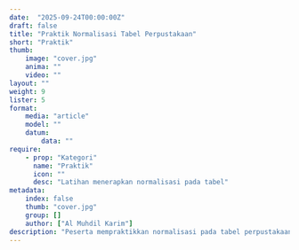 ```yaml
---
date:  "2025-09-24T00:00:00Z"
draft: false
title: "Praktik Normalisasi Tabel Perpustakaan"
short: "Praktik"
thumb:
    image: "cover.jpg"
    anima: ""
    video: ""
layout: ""
weight: 9
lister: 5
format:
    media: "article"
    model: ""
    datum:
        data: ""
require:
    - prop: "Kategori"
      name: "Praktik"
      icon: ""
      desc: "Latihan menerapkan normalisasi pada tabel"
metadata:
    index: false
    thumb: "cover.jpg"
    group: []
    author: ["Al Muhdil Karim"]
description: "Peserta mempraktikkan normalisasi pada tabel perpustakaan sederhana. Modul ini memperkuat pemahaman konsep 1NF dan 2NF dengan contoh nyata."
---
```

